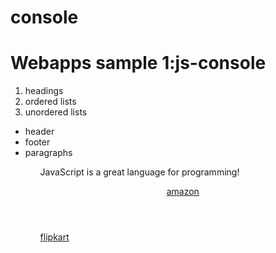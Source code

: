 # console
<html>
<head>
<title>WEB APPS SAMPLE APPLICATION FOR PRACTICE</title>
</head>
<body>
<h1>Webapps sample 1:js-console</h1>
<ol>
<li>headings</li>
<li>ordered lists</li>
<li>unordered lists</li>
</ol>
<ul>
<li>header</li>
<li>footer</li>
<li>paragraphs</li>
<ul>
<p>JavaScript is a great language for programming!</p>
<header><a href="https://www.amazon.com">amazon</a>

</header>
<footer>

<a href="https://www.flipkart.com">flipkart</a>
</footer>
<script src="https://www.w3schools.com/tags/att_script_src.asp">
</script>
</body>
</html>